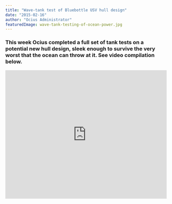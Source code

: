 ```yaml
---
title: "Wave-tank test of Bluebottle USV hull design"
date: "2015-02-16"
author: "Ocius Administrator"
featuredImage: wave-tank-testing-of-ocean-power.jpg
---
```


### This week Ocius completed a full set of tank tests on a potential new hull design, sleek enough to survive the very worst that the ocean can throw at it. See video compilation below.

<iframe src="https://www.youtube.com/embed/eflYetVQRiw?feature=oembed" allowfullscreen="" width="100%" height="400" frameborder="0"></iframe>
